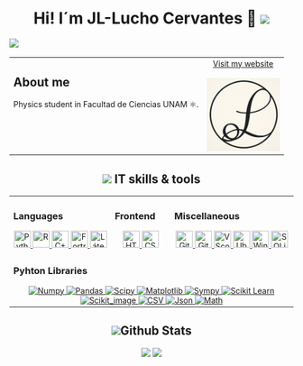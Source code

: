 <h1 align='center'>  Hi! I´m JL-Lucho Cervantes 🔭 <img src="https://user-images.githubusercontent.com/73097560/115834477-dbab4500-a447-11eb-908a-139a6edaec5c.gif"></h1> 
<img src="https://readme-typing-svg.herokuapp.com?font=Times&color=c5bc8d&size=27&center=false&lines=I´m+Jorge+Luis...;I+have+26+years+old+...;I´m+a+Physics+student+of+UNAM..."/>

<table align='center'><tr><td valign="top" >
    
## About me
<div align="center">  
Physics student in Facultad de Ciencias UNAM ⚛️.
</div>
</td><td>

 
<div align="center">  
<a href="https://jorgeluchogit.github.io/"> Visit my website <br><br>
    <img width=130 height=130 title='My website' src="https://github.com/JorgeLuchogit/JorgeLuchogit.github.io/blob/master/Imagenes/LogoOriginal.jpg"/>
</a>
</div>
</td></tr></table> 

<h2 align='center'><img src = "https://media2.giphy.com/media/QssGEmpkyEOhBCb7e1/giphy.gif?cid=ecf05e47a0n3gi1bfqntqmob8g9aid1oyj2wr3ds3mg700bl&rid=giphy.gif" width = 32px>  IT skills & tools </h2>


<table align='center'><tr><td valign="top" >
    
### Languages 
<div align="center">  
<a href="https://skillicons.dev">
    <img width=30 height=30 title='Python' src="https://skillicons.dev/icons?i=py"/>
    <img width=30 height=30 title='R' src="https://skillicons.dev/icons?i=r"/>
    <img width=30 height=30 title='C++' src="https://skillicons.dev/icons?i=cpp"/>
    <img width=30 height=30 title='Fortran 90' src="https://skillicons.dev/icons?i=fortran"/>
    <img width=30 height=30 title='Látex' src="https://skillicons.dev/icons?i=latex"/>
  </a>  
</div>

</td><td valign="" >

### Frontend 
<div align="center">  
 <a href="https://skillicons.dev">
      <img width=30 height=30 title='HTML' src="https://skillicons.dev/icons?i=html" />
      <img width=30 height=30 title='CSS' src="https://skillicons.dev/icons?i=css" />
  </a>
</div>

</td><td>

### Miscellaneous  
<div align="center">  
<a href="https://skillicons.dev">
    <img width=30 height=30 title='Git' src="https://skillicons.dev/icons?i=git"/>
    <img width=30 height=30 title='Github' src="https://skillicons.dev/icons?i=github"/>
    <img width=30 height=30 title='VScode' src="https://skillicons.dev/icons?i=vscode"/>
    <img width=30 height=30 title='Ubuntu' src="https://skillicons.dev/icons?i=ubuntu"/>
    <img width=30 height=30 title='Windows' src="https://skillicons.dev/icons?i=windows"/>
    <img width=30 height=30 title='SQLite' src="https://skillicons.dev/icons?i=sqlite"/>
  </a>
  </div>
  </td></tr><tr></tr><td  colspan='3' >
    
### Pyhton Libraries
<div align="center">  
  <a href="https://skillicons.dev">
    <img height=20 alt="Numpy" title='Numpy' src="https://img.shields.io/badge/numpy-c5bc8d?style=for-the-badge&logo=numpy&logoColor=413321">
    <img height=20 alt="Pandas" title='Pandas' src="https://img.shields.io/badge/pandas-413321?style=for-the-badge&logo=pandas&logoColor=c5bc8d">
    <img height=20 alt="Scipy" title='Scipy' src="https://img.shields.io/badge/scipy-c5bc8d?style=for-the-badge&logo=scipy&logoColor=413321">
    <img height=20 alt="Matplotlib" title='Matplotlib' src="https://img.shields.io/badge/matplotlib-413321?style=for-the-badge&logo=matplotlib&logoColor=c5bc8d">
    <img height=20 alt="Sympy" title='Sympy' src="https://img.shields.io/badge/sympy-c5bc8d?style=for-the-badge&logo=sympy&logoColor=413321">
    <img height=20 alt="Scikit Learn" title='Scikit' src="https://img.shields.io/badge/scikit_learn-413321?style=for-the-badge&logo=scikit-learn&logoColor=c5bc8d">
    <img height=20 alt="Scikit_image" title='Scikit_image' src="https://img.shields.io/badge/scikit_image-c5bc8d?style=for-the-badge&logo=scikit_image&logoColor=413321">
    <img height=20 alt="CSV" title='CSV' src="https://img.shields.io/badge/csv-413321?style=for-the-badge&logo=csv&logoColor=c5bc8d">
    <img height=20 alt="Json" title='Json' src="https://img.shields.io/badge/json-c5bc8d?style=for-the-badge&logo=json&logoColor=413321">
    <img height=20 alt="Math" title='Math' src="https://img.shields.io/badge/math-413321?style=for-the-badge&logo=math&logoColor=c5bc8d">
  </a>  
</div>
</td></tr></table> 






 <h2 align='center'> <img src = "https://github.com/7oSkaaa/7oSkaaa/blob/main/Images/Statistics.gif?raw=true" width = 50px>Github Stats</h2> 



<p align="center">
    <img style="height:10rem;" src="https://github-readme-stats.vercel.app/api?username=JorgeLuchogit&bg_color=413321,c5bc8d,413321&title_color=000&text_color=000&show_icons=false&theme=date_night&hide_border=true" />
    <img style="height:10rem;" src="https://github-readme-streak-stats.herokuapp.com/?user=JorgeLuchogit&bg_color=413321,c5bc8d,413321&title_color=000&text_color=000&theme=date_night&hide_border=true" />
</p>















<!--
**JorgeLuchogit/JorgeLuchogit** is a ✨ _special_ ✨ repository because its `README.md` (this file) appears on your GitHub profile.

Here are some ideas to get you started:

- 🔭 I’m currently working on ...
- 🌱 I’m currently learning ...
- 👯 I’m looking to collaborate on ...
- 🤔 I’m looking for help with ...
- 💬 Ask me about ...
- 📫 How to reach me: ...
- 😄 Pronouns: ...
- ⚡ Fun fact: ...
-->
